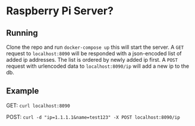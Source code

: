# Raspberry Pi Server?

## Running
Clone the repo and run `docker-compose up` this will start the server.
A `GET` request to `localhost:8090` will be responded with a json-encoded list of added ip addresses. The list is ordered by newly added ip first.
A `POST` request with urlencoded data to `localhost:8090/ip` will add a new ip to the db.

## Example
GET: `curl localhost:8090`

POST: `curl -d "ip=1.1.1.1&name=test123" -X POST localhost:8090/ip`
